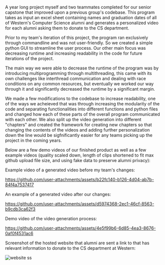 A year long project myself and two teammates completed for our senior capstone that improved upon a previous group's codebase. This program takes as input an excel sheet containing names and graduation dates of all of Western's Computer Science alumni and generates a personalized video for each alumni asking them to donate to the CS department.

Prior to my team's iteration of this project, the program ran exclusively through commandline and was not user-friendly. So we created a simple python GUI to streamline the user process. Our other main focus was decreasing runtime and increasing readability in the code for future iterations of the project. 

The main way we were able to decrease the runtime of the program was by introducing multiprogramming through multithreading, this came with its own challenges like interthread communication and dealing with race conditions on any common resources, but eventually we worked our way through it and significantly decreased the runtime by a significant margin.

We made a few modifications to the codebase to increase readability, one of the ways we acheieved that was through increasing the modularity of the code and separating functionalities into different functions and python files and changed how each of these parts of the overall program communicated with each other. We also split up the video generation into different "chapters" and created the framework for creating new chapters so that changing the contents of the videos and adding further personalization down the line would be sigfnificantly easier for any teams picking up the project in the coming years. 


Below are a few demo videos of our finished product as well as a few example videos (quality scaled down, length of clips shortened to fit max github upload file size, and using fake data to preserve alumni privacy):

Example video of a generated video before my team's changes:

https://github.com/user-attachments/assets/b22fc140-b126-4d04-ab7b-84f4a7537417

An example of a generated video after our changes:

https://github.com/user-attachments/assets/d5974368-2ec1-46cf-8563-b9cdb3ca62f3

Demo video of the video generation process:

https://github.com/user-attachments/assets/4e5f99b6-6d85-4ea3-8676-0af0f4531ac6

Screenshot of the hosted website that alumni are sent a link to that has relevant information to donate to the CS department at Western:

![website ss](https://github.com/user-attachments/assets/40fd099e-2995-4fbd-9006-27f001bb78eb)

